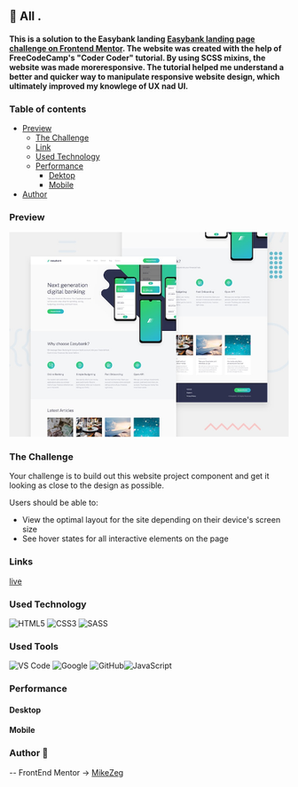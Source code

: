 ## 👋 All .
#### This is a solution to the Easybank landing [Easybank landing page challenge on Frontend Mentor](https://www.frontendmentor.io/challenges/easybank-landing-page-WaUhkoDN). The website was created with the help of FreeCodeCamp's "Coder Coder" tutorial. By using SCSS mixins, the website was made moreresponsive. The tutorial helped me understand a better and quicker way to manipulate responsive website design, which ultimately improved my knowlege of UX nad UI.

### Table of contents

- [Preview](#overview)
    - [The Challenge](#The-challenge)
    - [Link](#Links)
    - [Used Technology](#Used-Technology)
    - [Performance](##Performance)
        - [Dektop](###Desktop)
        - [Mobile](###Mobile)
- [Author](#Author)

### Preview

![Preview](./design/desktop-preview.jpg)

### The Challenge

Your challenge is to build out this website project component and get it looking as close to the design as possible.

Users should be able to:

- View the optimal layout for the site depending on their device's screen size
- See hover states for all interactive elements on the page

### Links

[live](https://mikezeg.github.io/LandingPage/)

### Used Technology

![HTML5](https://img.shields.io/badge/html5-%23E34F26.svg?style=for-the-badge&logo=html5&logoColor=white) ![CSS3](https://img.shields.io/badge/css3-%231572B6.svg?style=for-the-badge&logo=css3&logoColor=white)
![SASS](https://img.shields.io/badge/SASS-hotpink.svg?style=for-the-badge&logo=SASS&logoColor=white)

### Used Tools
![VS Code](https://img.shields.io/badge/VS%20Code-0078d7.svg?style=for-the-badge&logo=visual-studio-code&logoColor=white) ![Google](https://img.shields.io/badge/google-DA4437?style=for-the-badge&logo=google&logoColor=white) ![GitHub](https://img.shields.io/badge/github-%23121011.svg?style=for-the-badge&logo=github&logoColor=white)![JavaScript](https://img.shields.io/badge/JavaScript%20-%23F7DF1E.svg?style=for-the-badge&logo=javascript&logoColor=black)

### Performance

  #### Desktop
<!-- ![deskopt-performance]() -->

  #### Mobile
<!-- ![mobile-performance]() -->

### Author 🚀
 -- FrontEnd Mentor -> [MikeZeg](https://www.frontendmentor.io/profile/MikeZeg)